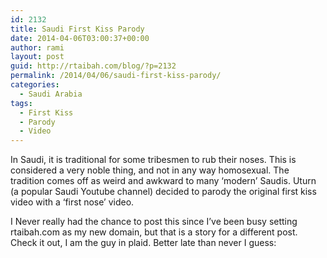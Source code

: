 ```yaml
---
id: 2132
title: Saudi First Kiss Parody
date: 2014-04-06T03:00:37+00:00
author: rami
layout: post
guid: http://rtaibah.com/blog/?p=2132
permalink: /2014/04/06/saudi-first-kiss-parody/
categories:
  - Saudi Arabia
tags:
  - First Kiss
  - Parody
  - Video
---
```

In Saudi, it is traditional for some tribesmen to rub their noses. This is considered a very noble thing, and not in any way homosexual. The tradition comes off as weird and awkward to many &#8216;modern&#8217; Saudis. Uturn (a popular Saudi Youtube channel) decided to parody the original first kiss video with a &#8216;first nose&#8217; video.

I Never really had the chance to post this since I&#8217;ve been busy setting rtaibah.com as my new domain, but that is a story for a different post. Check it out, I am the guy in plaid. Better late than never I guess: